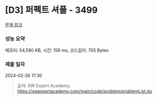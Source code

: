 # [D3] 퍼펙트 셔플 - 3499 

[문제 링크](https://swexpertacademy.com/main/code/problem/problemDetail.do?contestProbId=AWGsRbk6AQIDFAVW) 

### 성능 요약

메모리: 54,580 KB, 시간: 158 ms, 코드길이: 705 Bytes

### 제출 일자

2024-02-26 17:30



> 출처: SW Expert Academy, https://swexpertacademy.com/main/code/problem/problemList.do